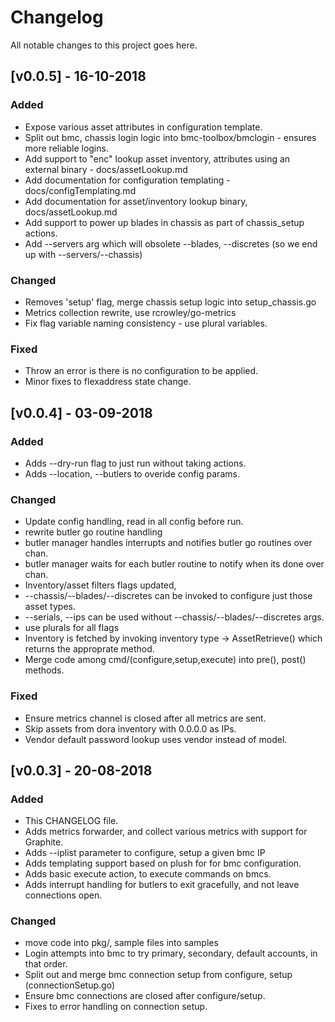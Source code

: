 # Changelog
All notable changes to this project goes here.

## [v0.0.5] - 16-10-2018
### Added
- Expose various asset attributes in configuration template.
- Split out bmc, chassis login logic into bmc-toolbox/bmclogin - ensures more reliable logins.
- Add support to "enc" lookup asset inventory, attributes using an external binary - docs/assetLookup.md
- Add documentation for configuration templating - docs/configTemplating.md
- Add documentation for asset/inventory lookup binary, docs/assetLookup.md
- Add support to power up blades in chassis as part of chassis_setup actions.
- Add --servers arg which will obsolete --blades, --discretes (so we end up with --servers/--chassis)

### Changed
- Removes 'setup' flag, merge chassis setup logic into setup_chassis.go
- Metrics collection rewrite, use rcrowley/go-metrics
- Fix flag variable naming consistency - use plural variables.

### Fixed
- Throw an error is there is no configuration to be applied.
- Minor fixes to flexaddress state change.

## [v0.0.4] - 03-09-2018
### Added
- Adds --dry-run flag to just run without taking actions.
- Adds --location, --butlers to overide config params.

### Changed
- Update config handling, read in all config before run.
- rewrite butler go routine handling
 - butler manager handles interrupts and notifies butler go routines over chan.
 - butler manager waits for each butler routine to notify when its done over chan.
- Inventory/asset filters flags updated,
 - --chassis/--blades/--discretes can be invoked to configure just those asset types.
 - --serials, --ips can be used without --chassis/--blades/--discretes args.
 - use plurals for all flags
- Inventory is fetched by invoking inventory type -> AssetRetrieve() which returns the approprate method.
- Merge code among cmd/(configure,setup,execute) into pre(), post() methods.

### Fixed
- Ensure metrics channel is closed after all metrics are sent.
- Skip assets from dora inventory with 0.0.0.0 as IPs.
- Vendor default password lookup uses vendor instead of model.

## [v0.0.3] - 20-08-2018
### Added
- This CHANGELOG file.
- Adds metrics forwarder, and collect various metrics with support for Graphite.
- Adds --iplist parameter to configure, setup a given bmc IP
- Adds templating support based on plush for for bmc configuration.
- Adds basic execute action, to execute commands on bmcs.
- Adds interrupt handling for butlers to exit gracefully, and not leave connections open.

### Changed
- move code into pkg/, sample files into samples
- Login attempts into bmc to try primary, secondary, default accounts, in that order.
- Split out and merge bmc connection setup from configure, setup (connectionSetup.go)
- Ensure bmc connections are closed after configure/setup.
- Fixes to error handling on connection setup.
